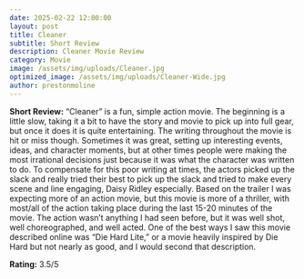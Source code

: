 ```yaml
---
date: 2025-02-22 12:00:00
layout: post
title: Cleaner
subtitle: Short Review
description: Cleaner Movie Review
category: Movie
image: /assets/img/uploads/Cleaner.jpg
optimized_image: /assets/img/uploads/Cleaner-Wide.jpg
author: prestonmoline
---
```


**Short Review:**
“Cleaner” is a fun, simple action movie. The beginning is a little slow, taking it a bit to have the story and movie to pick up into full gear, but once it does it is quite entertaining. The writing throughout the movie is hit or miss though. Sometimes it was great, setting up interesting events, ideas, and character moments, but at other times people were making the most irrational decisions just because it was what the character was written to do. To compensate for this poor writing at times, the actors picked up the slack and really tried their best to pick up the slack and tried to make every scene and line engaging, Daisy Ridley especially. Based on the trailer I was expecting more of an action movie, but this movie is more of a thriller, with most/all of the action taking place during the last 15-20 minutes of the movie. The action wasn’t anything I had seen before, but it was well shot, well choreographed, and well acted. One of the best ways I saw this movie described online was “Die Hard Lite,” or a movie heavily inspired by Die Hard but not nearly as good, and I would second that description. 


**Rating:**
3.5/5
